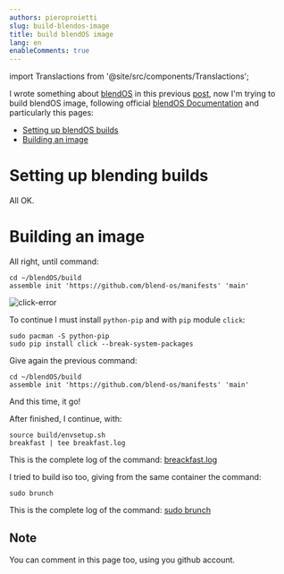 ```yaml
---
authors: pieroproietti
slug: build-blendos-image
title: build blendOS image
lang: en
enableComments: true
---
```


import Translactions from '@site/src/components/Translactions';

<Translactions />

I wrote something about [blendOS](https://blendos.co/) in this previous [post](https://penguins-eggs.net/blog/blendos), now I'm trying to build blendOS image, following official [blendOS Documentation](https://docs.blendos.co/) and particularly this pages:

* [Setting up blendOS builds
](https://docs.blendos.co/docs/build-blend/build_environment)
* [Building an image](https://docs.blendos.co/docs/build-blend/building_blendos)

# Setting up blending builds

All OK.

# Building an image

All right, until command:

```
cd ~/blendOS/build
assemble init 'https://github.com/blend-os/manifests' 'main'
```

![click-error](/images/click-error.png)

To continue I must install `python-pip` and with `pip` module `click`:

```
sudo pacman -S python-pip
sudo pip install click --break-system-packages
```

Give again the previous command:

```
cd ~/blendOS/build
assemble init 'https://github.com/blend-os/manifests' 'main'
```
And this time, it go! 

After finished, I continue, with:

```
source build/envsetup.sh
breakfast | tee breakfast.log
```

This is the complete log of the command: [breackfast.log](/logs/breakfast.log)

I tried to build iso too, giving from the same container the command:

```
sudo brunch
```

This is the complete log of the command: [sudo brunch](/logs/brunch.log)


## Note
You can comment in this page too, using you github account.
